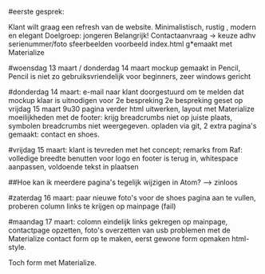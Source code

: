 #eerste gesprek:

Klant wilt graag een refresh van de website. Minimalistisch, rustig , modern en elegant 
Doelgroep: jongeren
Belangrijk! Contactaanvraag -> keuze adhv serienummer/foto
sfeerbeelden
voorbeeld index.html g*emaakt met Materialize

#woensdag 13 maart / donderdag 14 maart
mockup gemaakt in Pencil, Pencil is niet zo gebruiksvriendelijk voor beginners, zeer windows gericht

#donderdag 14 maart: 
e-mail naar klant doorgestuurd om te melden dat mockup klaar is
uitnodigen voor 2e bespreking
2e bespreking geset op vrijdag 15 maart 9u30
pagina verder html uitwerken, layout met Materialize
moeilijkheden met de footer: krijg breadcrumbs niet op juiste plaats, symbolen breadcrumbs niet weergegeven. 
opladen via git, 2 extra pagina's gemaakt: contact en shoes.

#vrijdag 15 maart:
klant is tevreden met het concept; remarks from Raf: volledige breedte benutten voor logo en footer is terug in, whitespace aanpassen, voldoende tekst in plaatsen

##Hoe kan ik meerdere pagina's tegelijk wijzigen in Atom? --> zinloos 

#zaterdag 16 maart: 
paar nieuwe foto's voor de shoes pagina aan te vullen, proberen column links te krijgen op mainpage (fail)

#maandag 17 maart: 
colomn eindelijk links gekregen op mainpage, contactpage opzetten, foto's overzetten van usb
problemen met de Materialize contact form op te maken, eerst gewone form opmaken html-style.

Toch form met Materialize. 
